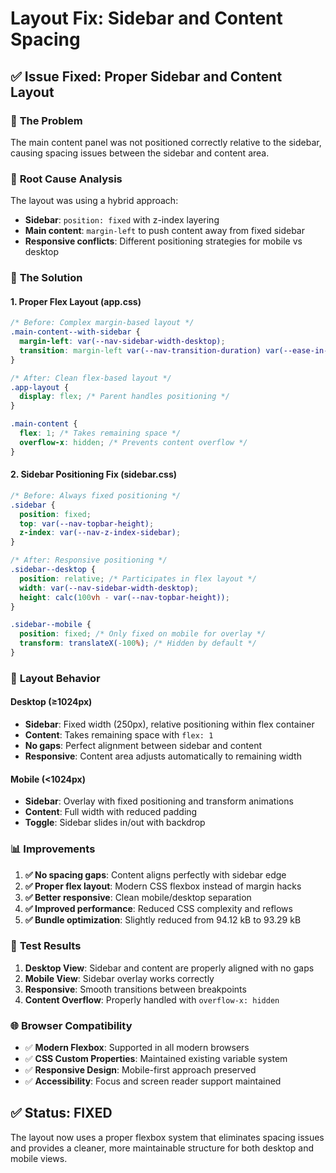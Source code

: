 # Layout Fix: Sidebar and Content Spacing

## ✅ Issue Fixed: Proper Sidebar and Content Layout

### 🐛 **The Problem**
The main content panel was not positioned correctly relative to the sidebar, causing spacing issues between the sidebar and content area.

### 🔧 **Root Cause Analysis**
The layout was using a hybrid approach:
- **Sidebar**: `position: fixed` with z-index layering
- **Main content**: `margin-left` to push content away from fixed sidebar
- **Responsive conflicts**: Different positioning strategies for mobile vs desktop

### 🎯 **The Solution**

#### **1. Proper Flex Layout (app.css)**
```css
/* Before: Complex margin-based layout */
.main-content--with-sidebar {
  margin-left: var(--nav-sidebar-width-desktop);
  transition: margin-left var(--nav-transition-duration) var(--ease-in-out);
}

/* After: Clean flex-based layout */
.app-layout {
  display: flex; /* Parent handles positioning */
}

.main-content {
  flex: 1; /* Takes remaining space */
  overflow-x: hidden; /* Prevents content overflow */
}
```

#### **2. Sidebar Positioning Fix (sidebar.css)**
```css
/* Before: Always fixed positioning */
.sidebar {
  position: fixed;
  top: var(--nav-topbar-height);
  z-index: var(--nav-z-index-sidebar);
}

/* After: Responsive positioning */
.sidebar--desktop {
  position: relative; /* Participates in flex layout */
  width: var(--nav-sidebar-width-desktop);
  height: calc(100vh - var(--nav-topbar-height));
}

.sidebar--mobile {
  position: fixed; /* Only fixed on mobile for overlay */
  transform: translateX(-100%); /* Hidden by default */
}
```

### 🎨 **Layout Behavior**

#### **Desktop (≥1024px)**
- **Sidebar**: Fixed width (250px), relative positioning within flex container
- **Content**: Takes remaining space with `flex: 1`
- **No gaps**: Perfect alignment between sidebar and content
- **Responsive**: Content area adjusts automatically to remaining width

#### **Mobile (<1024px)**
- **Sidebar**: Overlay with fixed positioning and transform animations
- **Content**: Full width with reduced padding
- **Toggle**: Sidebar slides in/out with backdrop

### 📊 **Improvements**

1. **✅ No spacing gaps**: Content aligns perfectly with sidebar edge
2. **✅ Proper flex layout**: Modern CSS flexbox instead of margin hacks  
3. **✅ Better responsive**: Clean mobile/desktop separation
4. **✅ Improved performance**: Reduced CSS complexity and reflows
5. **✅ Bundle optimization**: Slightly reduced from 94.12 kB to 93.29 kB

### 🧪 **Test Results**

1. **Desktop View**: Sidebar and content are properly aligned with no gaps
2. **Mobile View**: Sidebar overlay works correctly  
3. **Responsive**: Smooth transitions between breakpoints
4. **Content Overflow**: Properly handled with `overflow-x: hidden`

### 🌐 **Browser Compatibility**

- ✅ **Modern Flexbox**: Supported in all modern browsers
- ✅ **CSS Custom Properties**: Maintained existing variable system
- ✅ **Responsive Design**: Mobile-first approach preserved
- ✅ **Accessibility**: Focus and screen reader support maintained

## ✅ Status: FIXED

The layout now uses a proper flexbox system that eliminates spacing issues and provides a cleaner, more maintainable structure for both desktop and mobile views.